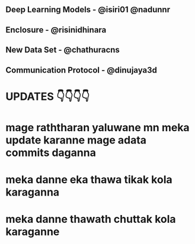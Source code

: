 ## Deep Learning Models - @isiri01 @nadunnr
## Enclosure - @risinidhinara
## New Data Set - @chathuracns
## Communication Protocol - @dinujaya3d


# UPDATES 👇👇👇👇
# mage raththaran yaluwane mn meka update karanne mage adata commits daganna
# meka danne eka thawa tikak kola karaganna
# meka danne thawath chuttak kola karaganne
<!--

**Here are some ideas to get you started:**

🙋‍♀️ A short introduction - what is your organization all about?
🌈 Contribution guidelines - how can the community get involved?
👩‍💻 Useful resources - where can the community find your docs? Is there anything else the community should know?
🍿 Fun facts - what does your team eat for breakfast?
🧙 Remember, you can do mighty things with the power of [Markdown](https://docs.github.com/github/writing-on-github/getting-started-with-writing-and-formatting-on-github/basic-writing-and-formatting-syntax)
-->
